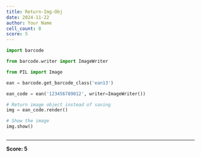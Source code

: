 ```yaml
---
title: Return-Img-Obj
date: 2024-11-22
author: Your Name
cell_count: 8
score: 5
---
```


```python
import barcode

```


```python
from barcode.writer import ImageWriter


```


```python
from PIL import Image


```


```python
ean = barcode.get_barcode_class('ean13')

```


```python
ean_code = ean('123456789012', writer=ImageWriter())


```


```python
# Return image object instead of saving
img = ean_code.render()


```


```python
# Show the image
img.show()
```


```python

```


---
**Score: 5**
